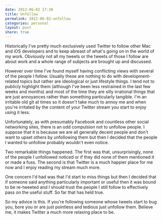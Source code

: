 ```yaml
---
date: 2012-06-02 17:30
title: Unfollow
permalink: 2012-06-02-unfollow
categories: personal
layout: post
share: true
---
```


Historically I've pretty much exclusively used Twitter to follow other Mac and iOS developers and to keep abreast of what's going on in the world of my work. Obviously not all my tweets or the tweets of those I follow are about work and a whole range of subjects are brought up and discussed.

However over time I've found myself having conflicting views with several of the people I follow. Usually these are nothing to do with development-related topics but rather are ideological or just lifestyle things. I tend not to publicly highlight them (although I've been less restrained in the last few weeks and months) and most of the time they are silly irrational things that are just annoyances rather than something particularly tangible. I'm an irritable old git at times so it doesn't take much to annoy me and when you're irritated by the content of your Twitter stream you start to enjoy using it less.

Unfortunately, as with presumably Facebook and countless other social networking sites, there is an odd compulsion not to unfollow people. I suppose that it is because we are all generally decent people and don't want to upset others by unfollowing them but then I decided that the people I wanted to unfollow probably wouldn't even notice.

Two remarkable things happened. The first was that, unsurprisingly, none of the people I unfollowed noticed or if they did none of them mentioned it or made a fuss. The second is that Twitter is a much happier place for me now and I enjoy reading my stream much more.

One concern I'd had was that I'd start to miss things but then I decided that if someone said anything particularly important or useful then it was bound to be re-tweeted and I should trust the people I still follow to effectively pass on the useful stuff. So far that has held true.

So my advice is this. If you're following someone whose tweets start to bug you, bore you or are just pointless and tedious just unfollow them. Believe me, it makes Twitter a much more relaxing place to be.
